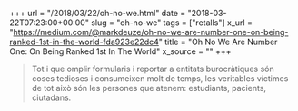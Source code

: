 +++
url = "/2018/03/22/oh-no-we.html"
date = "2018-03-22T07:23:00+00:00"
slug = "oh-no-we"
tags = ["retalls"]
x_url = "https://medium.com/@markdeuze/oh-no-we-are-number-one-on-being-ranked-1st-in-the-world-fda923e22dc4"
title = "Oh No We Are Number One: On Being Ranked 1st In The World"
x_source = ""
+++


> Tot i que omplir formularis i reportar a entitats burocràtiques són coses tedioses i consumeixen molt de temps, les veritables víctimes de tot això són les persones que atenem: estudiants, pacients, ciutadans.

